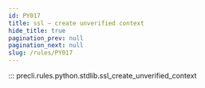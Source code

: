 ```yaml
---
id: PY017
title: ssl — create unverified context
hide_title: true
pagination_prev: null
pagination_next: null
slug: /rules/PY017
---
```


::: precli.rules.python.stdlib.ssl_create_unverified_context
